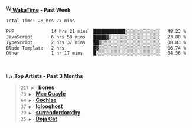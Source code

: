 <img src="https://github.com/dxnter/dxnter/assets/17434202/67b21fa4-d36d-46f9-9dec-f23d976b00ef" alt="WakaTime Logo" width="14" height="18"/><a href="https://wakatime.com/@dxnter" target="_blank"><strong> WakaTime</strong></a><strong> - Past Week</strong>

<!--START_SECTION:waka-->

```txt
Total Time: 28 hrs 27 mins

PHP              14 hrs 21 mins  ████████████░░░░░░░░░░░░░   48.23 %
JavaScript       6 hrs 50 mins   █████▓░░░░░░░░░░░░░░░░░░░   23.00 %
TypeScript       2 hrs 37 mins   ██▒░░░░░░░░░░░░░░░░░░░░░░   08.83 %
Blade Template   2 hrs           █▓░░░░░░░░░░░░░░░░░░░░░░░   06.74 %
Other            1 hr 17 mins    █░░░░░░░░░░░░░░░░░░░░░░░░   04.36 %
```

<!--END_SECTION:waka-->

<br/>

<!--START_LASTFM_ARTISTS:{"period": "3month", "rows": 6}-->
<a href="https://last.fm" target="_blank"><img src="https://user-images.githubusercontent.com/17434202/215290617-e793598d-d7c9-428f-9975-156db1ba89cc.svg" alt="Last.fm Logo" width="18" height="13"/></a> **Top Artists - Past 3 Months**

> `217 ▶️` ∙ **[Bones](https://www.last.fm/music/Bones)**<br/>
> `73 ▶️` ∙ **[Mac Quayle](https://www.last.fm/music/Mac+Quayle)**<br/>
> `64 ▶️` ∙ **[Cochise](https://www.last.fm/music/Cochise)**<br/>
> `37 ▶️` ∙ **[Iglooghost](https://www.last.fm/music/Iglooghost)**<br/>
> `29 ▶️` ∙ **[surrenderdorothy](https://www.last.fm/music/surrenderdorothy)**<br/>
> `25 ▶️` ∙ **[Doja Cat](https://www.last.fm/music/Doja+Cat)**<br/>
<!--END_LASTFM_ARTISTS-->

